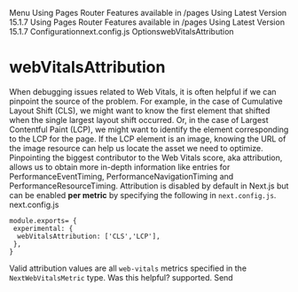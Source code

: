 Menu
Using Pages Router
Features available in /pages
Using Latest Version
15.1.7
Using Pages Router
Features available in /pages
Using Latest Version
15.1.7
Configurationnext.config.js OptionswebVitalsAttribution
# webVitalsAttribution
When debugging issues related to Web Vitals, it is often helpful if we can pinpoint the source of the problem. For example, in the case of Cumulative Layout Shift (CLS), we might want to know the first element that shifted when the single largest layout shift occurred. Or, in the case of Largest Contentful Paint (LCP), we might want to identify the element corresponding to the LCP for the page. If the LCP element is an image, knowing the URL of the image resource can help us locate the asset we need to optimize.
Pinpointing the biggest contributor to the Web Vitals score, aka attribution, allows us to obtain more in-depth information like entries for PerformanceEventTiming, PerformanceNavigationTiming and PerformanceResourceTiming.
Attribution is disabled by default in Next.js but can be enabled **per metric** by specifying the following in `next.config.js`.
next.config.js
```
module.exports= {
 experimental: {
  webVitalsAttribution: ['CLS','LCP'],
 },
}
```

Valid attribution values are all `web-vitals` metrics specified in the `NextWebVitalsMetric` type.
Was this helpful?
supported.
Send
